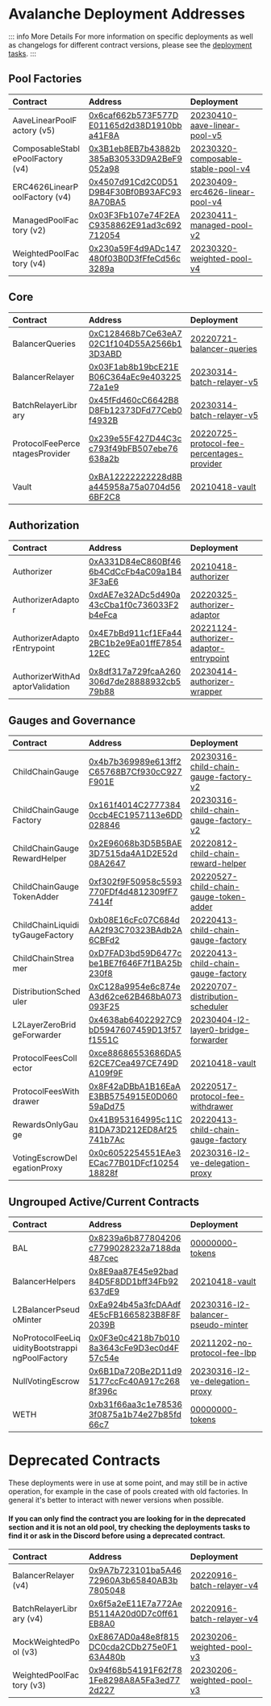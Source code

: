 

# Avalanche Deployment Addresses

::: info More Details
For more information on specific deployments as well as changelogs for different contract versions, please see the [deployment tasks](https://github.com/balancer/balancer-deployments/tree/master/tasks).
:::

## Pool Factories

| Contract                         | Address                                                                                                                     | Deployment                                                                                                                                  |
|:---------------------------------|:----------------------------------------------------------------------------------------------------------------------------|:--------------------------------------------------------------------------------------------------------------------------------------------|
| AaveLinearPoolFactory (v5)       | [0x6caf662b573F577DE01165d2d38D1910bba41F8A](https://snowtrace.io//address/0x6caf662b573F577DE01165d2d38D1910bba41F8A#code) | [20230410-aave-linear-pool-v5](https://github.com/balancer/balancer-deployments/blob/master/tasks/20230410-aave-linear-pool-v5)             |
| ComposableStablePoolFactory (v4) | [0x3B1eb8EB7b43882b385aB30533D9A2BeF9052a98](https://snowtrace.io//address/0x3B1eb8EB7b43882b385aB30533D9A2BeF9052a98#code) | [20230320-composable-stable-pool-v4](https://github.com/balancer/balancer-deployments/blob/master/tasks/20230320-composable-stable-pool-v4) |
| ERC4626LinearPoolFactory (v4)    | [0x4507d91Cd2C0D51D9B4F30Bf0B93AFC938A70BA5](https://snowtrace.io//address/0x4507d91Cd2C0D51D9B4F30Bf0B93AFC938A70BA5#code) | [20230409-erc4626-linear-pool-v4](https://github.com/balancer/balancer-deployments/blob/master/tasks/20230409-erc4626-linear-pool-v4)       |
| ManagedPoolFactory (v2)          | [0x03F3Fb107e74F2EAC9358862E91ad3c692712054](https://snowtrace.io//address/0x03F3Fb107e74F2EAC9358862E91ad3c692712054#code) | [20230411-managed-pool-v2](https://github.com/balancer/balancer-deployments/blob/master/tasks/20230411-managed-pool-v2)                     |
| WeightedPoolFactory (v4)         | [0x230a59F4d9ADc147480f03B0D3fFfeCd56c3289a](https://snowtrace.io//address/0x230a59F4d9ADc147480f03B0D3fFfeCd56c3289a#code) | [20230320-weighted-pool-v4](https://github.com/balancer/balancer-deployments/blob/master/tasks/20230320-weighted-pool-v4)                   |

## Core

| Contract                       | Address                                                                                                                     | Deployment                                                                                                                                                  |
|:-------------------------------|:----------------------------------------------------------------------------------------------------------------------------|:------------------------------------------------------------------------------------------------------------------------------------------------------------|
| BalancerQueries                | [0xC128468b7Ce63eA702C1f104D55A2566b13D3ABD](https://snowtrace.io//address/0xC128468b7Ce63eA702C1f104D55A2566b13D3ABD#code) | [20220721-balancer-queries](https://github.com/balancer/balancer-deployments/blob/master/tasks/20220721-balancer-queries)                                   |
| BalancerRelayer                | [0x03F1ab8b19bcE21EB06C364aEc9e40322572a1e9](https://snowtrace.io//address/0x03F1ab8b19bcE21EB06C364aEc9e40322572a1e9#code) | [20230314-batch-relayer-v5](https://github.com/balancer/balancer-deployments/blob/master/tasks/20230314-batch-relayer-v5)                                   |
| BatchRelayerLibrary            | [0x45fFd460cC6642B8D8Fb12373DFd77Ceb0f4932B](https://snowtrace.io//address/0x45fFd460cC6642B8D8Fb12373DFd77Ceb0f4932B#code) | [20230314-batch-relayer-v5](https://github.com/balancer/balancer-deployments/blob/master/tasks/20230314-batch-relayer-v5)                                   |
| ProtocolFeePercentagesProvider | [0x239e55F427D44C3cc793f49bFB507ebe76638a2b](https://snowtrace.io//address/0x239e55F427D44C3cc793f49bFB507ebe76638a2b#code) | [20220725-protocol-fee-percentages-provider](https://github.com/balancer/balancer-deployments/blob/master/tasks/20220725-protocol-fee-percentages-provider) |
| Vault                          | [0xBA12222222228d8Ba445958a75a0704d566BF2C8](https://snowtrace.io//address/0xBA12222222228d8Ba445958a75a0704d566BF2C8#code) | [20210418-vault](https://github.com/balancer/balancer-deployments/blob/master/tasks/20210418-vault)                                                         |

## Authorization

| Contract                        | Address                                                                                                                     | Deployment                                                                                                                                          |
|:--------------------------------|:----------------------------------------------------------------------------------------------------------------------------|:----------------------------------------------------------------------------------------------------------------------------------------------------|
| Authorizer                      | [0xA331D84eC860Bf466b4CdCcFb4aC09a1B43F3aE6](https://snowtrace.io//address/0xA331D84eC860Bf466b4CdCcFb4aC09a1B43F3aE6#code) | [20210418-authorizer](https://github.com/balancer/balancer-deployments/blob/master/tasks/20210418-authorizer)                                       |
| AuthorizerAdaptor               | [0xdAE7e32ADc5d490a43cCba1f0c736033F2b4eFca](https://snowtrace.io//address/0xdAE7e32ADc5d490a43cCba1f0c736033F2b4eFca#code) | [20220325-authorizer-adaptor](https://github.com/balancer/balancer-deployments/blob/master/tasks/20220325-authorizer-adaptor)                       |
| AuthorizerAdaptorEntrypoint     | [0x4E7bBd911cf1EFa442BC1b2e9Ea01ffE785412EC](https://snowtrace.io//address/0x4E7bBd911cf1EFa442BC1b2e9Ea01ffE785412EC#code) | [20221124-authorizer-adaptor-entrypoint](https://github.com/balancer/balancer-deployments/blob/master/tasks/20221124-authorizer-adaptor-entrypoint) |
| AuthorizerWithAdaptorValidation | [0x8df317a729fcaA260306d7de28888932cb579b88](https://snowtrace.io//address/0x8df317a729fcaA260306d7de28888932cb579b88#code) | [20230414-authorizer-wrapper](https://github.com/balancer/balancer-deployments/blob/master/tasks/20230414-authorizer-wrapper)                       |

## Gauges and Governance

| Contract                        | Address                                                                                                                     | Deployment                                                                                                                                          |
|:--------------------------------|:----------------------------------------------------------------------------------------------------------------------------|:----------------------------------------------------------------------------------------------------------------------------------------------------|
| ChildChainGauge                 | [0x4b7b369989e613ff2C65768B7Cf930cC927F901E](https://snowtrace.io//address/0x4b7b369989e613ff2C65768B7Cf930cC927F901E#code) | [20230316-child-chain-gauge-factory-v2](https://github.com/balancer/balancer-deployments/blob/master/tasks/20230316-child-chain-gauge-factory-v2)   |
| ChildChainGaugeFactory          | [0x161f4014C27773840ccb4EC1957113e6DD028846](https://snowtrace.io//address/0x161f4014C27773840ccb4EC1957113e6DD028846#code) | [20230316-child-chain-gauge-factory-v2](https://github.com/balancer/balancer-deployments/blob/master/tasks/20230316-child-chain-gauge-factory-v2)   |
| ChildChainGaugeRewardHelper     | [0x2E96068b3D5B5BAE3D7515da4A1D2E52d08A2647](https://snowtrace.io//address/0x2E96068b3D5B5BAE3D7515da4A1D2E52d08A2647#code) | [20220812-child-chain-reward-helper](https://github.com/balancer/balancer-deployments/blob/master/tasks/20220812-child-chain-reward-helper)         |
| ChildChainGaugeTokenAdder       | [0xf302f9F50958c5593770FDf4d4812309fF77414f](https://snowtrace.io//address/0xf302f9F50958c5593770FDf4d4812309fF77414f#code) | [20220527-child-chain-gauge-token-adder](https://github.com/balancer/balancer-deployments/blob/master/tasks/20220527-child-chain-gauge-token-adder) |
| ChildChainLiquidityGaugeFactory | [0xb08E16cFc07C684dAA2f93C70323BAdb2A6CBFd2](https://snowtrace.io//address/0xb08E16cFc07C684dAA2f93C70323BAdb2A6CBFd2#code) | [20220413-child-chain-gauge-factory](https://github.com/balancer/balancer-deployments/blob/master/tasks/20220413-child-chain-gauge-factory)         |
| ChildChainStreamer              | [0xD7FAD3bd59D6477cbe1BE7f646F7f1BA25b230f8](https://snowtrace.io//address/0xD7FAD3bd59D6477cbe1BE7f646F7f1BA25b230f8#code) | [20220413-child-chain-gauge-factory](https://github.com/balancer/balancer-deployments/blob/master/tasks/20220413-child-chain-gauge-factory)         |
| DistributionScheduler           | [0xC128a9954e6c874eA3d62ce62B468bA073093F25](https://snowtrace.io//address/0xC128a9954e6c874eA3d62ce62B468bA073093F25#code) | [20220707-distribution-scheduler](https://github.com/balancer/balancer-deployments/blob/master/tasks/20220707-distribution-scheduler)               |
| L2LayerZeroBridgeForwarder      | [0x4638ab64022927C9bD5947607459D13f57f1551C](https://snowtrace.io//address/0x4638ab64022927C9bD5947607459D13f57f1551C#code) | [20230404-l2-layer0-bridge-forwarder](https://github.com/balancer/balancer-deployments/blob/master/tasks/20230404-l2-layer0-bridge-forwarder)       |
| ProtocolFeesCollector           | [0xce88686553686DA562CE7Cea497CE749DA109f9F](https://snowtrace.io//address/0xce88686553686DA562CE7Cea497CE749DA109f9F#code) | [20210418-vault](https://github.com/balancer/balancer-deployments/blob/master/tasks/20210418-vault)                                                 |
| ProtocolFeesWithdrawer          | [0x8F42aDBbA1B16EaAE3BB5754915E0D06059aDd75](https://snowtrace.io//address/0x8F42aDBbA1B16EaAE3BB5754915E0D06059aDd75#code) | [20220517-protocol-fee-withdrawer](https://github.com/balancer/balancer-deployments/blob/master/tasks/20220517-protocol-fee-withdrawer)             |
| RewardsOnlyGauge                | [0x41B953164995c11C81DA73D212ED8Af25741b7Ac](https://snowtrace.io//address/0x41B953164995c11C81DA73D212ED8Af25741b7Ac#code) | [20220413-child-chain-gauge-factory](https://github.com/balancer/balancer-deployments/blob/master/tasks/20220413-child-chain-gauge-factory)         |
| VotingEscrowDelegationProxy     | [0x0c6052254551EAe3ECac77B01DFcf1025418828f](https://snowtrace.io//address/0x0c6052254551EAe3ECac77B01DFcf1025418828f#code) | [20230316-l2-ve-delegation-proxy](https://github.com/balancer/balancer-deployments/blob/master/tasks/20230316-l2-ve-delegation-proxy)               |

## Ungrouped Active/Current Contracts
    
    
| Contract                                       | Address                                                                                                                     | Deployment                                                                                                                                  |
|:-----------------------------------------------|:----------------------------------------------------------------------------------------------------------------------------|:--------------------------------------------------------------------------------------------------------------------------------------------|
| BAL                                            | [0x8239a6b877804206c7799028232a7188da487cec](https://snowtrace.io//address/0x8239a6b877804206c7799028232a7188da487cec#code) | [00000000-tokens](https://github.com/balancer/balancer-deployments/blob/master/tasks/00000000-tokens)                                       |
| BalancerHelpers                                | [0x8E9aa87E45e92bad84D5F8DD1bff34Fb92637dE9](https://snowtrace.io//address/0x8E9aa87E45e92bad84D5F8DD1bff34Fb92637dE9#code) | [20210418-vault](https://github.com/balancer/balancer-deployments/blob/master/tasks/20210418-vault)                                         |
| L2BalancerPseudoMinter                         | [0xEa924b45a3fcDAAdf4E5cFB1665823B8F8F2039B](https://snowtrace.io//address/0xEa924b45a3fcDAAdf4E5cFB1665823B8F8F2039B#code) | [20230316-l2-balancer-pseudo-minter](https://github.com/balancer/balancer-deployments/blob/master/tasks/20230316-l2-balancer-pseudo-minter) |
| NoProtocolFeeLiquidityBootstrappingPoolFactory | [0x0F3e0c4218b7b0108a3643cFe9D3ec0d4F57c54e](https://snowtrace.io//address/0x0F3e0c4218b7b0108a3643cFe9D3ec0d4F57c54e#code) | [20211202-no-protocol-fee-lbp](https://github.com/balancer/balancer-deployments/blob/master/tasks/20211202-no-protocol-fee-lbp)             |
| NullVotingEscrow                               | [0x6B1Da720Be2D11d95177ccFc40A917c2688f396c](https://snowtrace.io//address/0x6B1Da720Be2D11d95177ccFc40A917c2688f396c#code) | [20230316-l2-ve-delegation-proxy](https://github.com/balancer/balancer-deployments/blob/master/tasks/20230316-l2-ve-delegation-proxy)       |
| WETH                                           | [0xb31f66aa3c1e785363f0875a1b74e27b85fd66c7](https://snowtrace.io//address/0xb31f66aa3c1e785363f0875a1b74e27b85fd66c7#code) | [00000000-tokens](https://github.com/balancer/balancer-deployments/blob/master/tasks/00000000-tokens)                                       |
    
    
# Deprecated Contracts

These deployments were in use at some point, and may still be in active operation, for example in the case of pools created with old factories.  In general it's better to interact with newer versions when possible.

#### If you can only find the contract you are looking for in the deprecated section and it is not an old pool, try checking the deployments tasks to find it or ask in the Discord before using a deprecated contract.

    
| Contract                 | Address                                                                                                                     | Deployment                                                                                                                |
|:-------------------------|:----------------------------------------------------------------------------------------------------------------------------|:--------------------------------------------------------------------------------------------------------------------------|
| BalancerRelayer (v4)     | [0x9A7b723101ba5A4672960A3b65840AB3b7805048](https://snowtrace.io//address/0x9A7b723101ba5A4672960A3b65840AB3b7805048#code) | [20220916-batch-relayer-v4](https://github.com/balancer/balancer-deployments/blob/master/tasks/20220916-batch-relayer-v4) |
| BatchRelayerLibrary (v4) | [0x6f5a2eE11E7a772AeB5114A20d0D7c0ff61EB8A0](https://snowtrace.io//address/0x6f5a2eE11E7a772AeB5114A20d0D7c0ff61EB8A0#code) | [20220916-batch-relayer-v4](https://github.com/balancer/balancer-deployments/blob/master/tasks/20220916-batch-relayer-v4) |
| MockWeightedPool (v3)    | [0xE867AD0a48e8f815DC0cda2CDb275e0F163A480b](https://snowtrace.io//address/0xE867AD0a48e8f815DC0cda2CDb275e0F163A480b#code) | [20230206-weighted-pool-v3](https://github.com/balancer/balancer-deployments/blob/master/tasks/20230206-weighted-pool-v3) |
| WeightedPoolFactory (v3) | [0x94f68b54191F62f781Fe8298A8A5Fa3ed772d227](https://snowtrace.io//address/0x94f68b54191F62f781Fe8298A8A5Fa3ed772d227#code) | [20230206-weighted-pool-v3](https://github.com/balancer/balancer-deployments/blob/master/tasks/20230206-weighted-pool-v3) |
    
<style scoped>
table {
    display: table;
    width: 100%;
}
table th:first-of-type, td:first-of-type {
    width: 30%;
}
table th:nth-of-type(2) {
    width: 40%;
}
td {
    max-width: 0;
    overflow: hidden;
}
</style>


